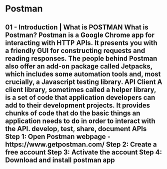 
<h1>Postman<h2>
<b>01 - Introduction | What is POSTMAN</b>
<b>What is Postman?</b>
Postman is a Google Chrome app for interacting with HTTP APIs. It presents you with a friendly GUI for constructing requests and reading responses. The people behind Postman also offer an add-on package called Jetpacks, which includes some automation tools and, most crucially, a Javascript testing library.
<b>API Client</b>
A client library, sometimes called a helper library, is a set of code that application developers can add to their development projects. It provides chunks of code that do the basic things an application needs to do in order to interact with the API.
develop, test, share, document APIs
Step 1: Open Postman webpage - https://www.getpostman.com/
Step 2: Create a free account
Step 3: Activate the account
Step 4: Download and install postman app
